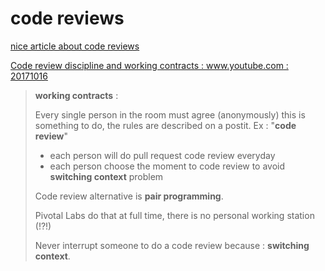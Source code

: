 # code reviews

[nice article about code reviews](http://java.dzone.com/articles/dont-waste-time-code-reviews)

[Code review discipline and working contracts : www.youtube.com : 20171016](https://www.youtube.com/watch?v=iGBWyhiqBsk)

> **working contracts** :
> 
> Every single person in the room must agree (anonymously) this is something to do, the rules are described
> on a postit. Ex : "**code review**"
> - each person will do pull request code review everyday 
> - each person choose the moment to code review to avoid **switching context** problem
> 
> Code review alternative is **pair programming**.
>
> Pivotal Labs do that at full time, there is no personal working station (!?!)
>
> Never interrupt someone to do a code review because : **switching context**.
>
